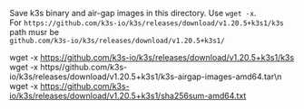 Save k3s binary and air-gap images in this directory. Use `wget -x`.  
For `https://github.com/k3s-io/k3s/releases/download/v1.20.5+k3s1/k3s` path musr be  
`github.com/k3s-io/k3s/releases/download/v1.20.5+k3s1/`  
  
wget -x https://github.com/k3s-io/k3s/releases/download/v1.20.5+k3s1/k3s
wget -x https//github.com/k3s-io/k3s/releases/download/v1.20.5+k3s1/k3s-airgap-images-amd64.tar\n
wget -x https://github.com/k3s-io/k3s/releases/download/v1.20.5+k3s1/sha256sum-amd64.txt
